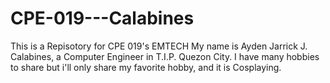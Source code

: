 # CPE-019---Calabines
This is a Repisotory for CPE 019's EMTECH
My name is Ayden Jarrick J. Calabines, a Computer Engineer in T.I.P. Quezon City.
I have many hobbies to share but i'll only share my favorite hobby, and it is Cosplaying.
